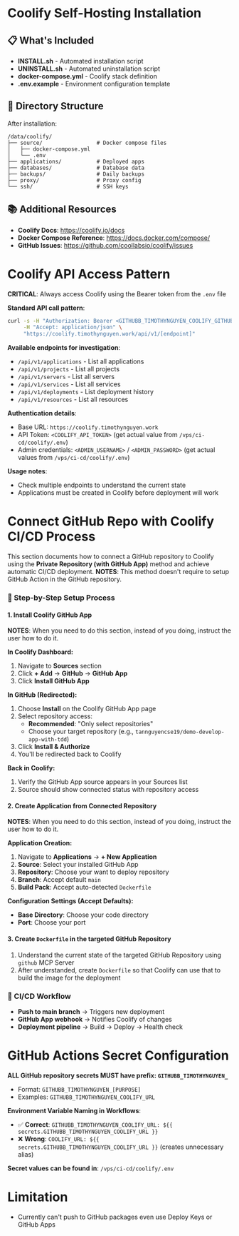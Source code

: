 # Coolify Self-Hosting Installation

## 📋 What's Included

- **INSTALL.sh** - Automated installation script
- **UNINSTALL.sh** - Automated uninstallation script
- **docker-compose.yml** - Coolify stack definition
- **.env.example** - Environment configuration template

## 📁 Directory Structure

After installation:

```
/data/coolify/
├── source/                 # Docker compose files
│   ├── docker-compose.yml
│   └── .env
├── applications/           # Deployed apps
├── databases/              # Database data
├── backups/                # Daily backups
├── proxy/                  # Proxy config
└── ssh/                    # SSH keys
```

## 📚 Additional Resources

- **Coolify Docs**: https://coolify.io/docs
- **Docker Compose Reference**: https://docs.docker.com/compose/
- **GitHub Issues**: https://github.com/coollabsio/coolify/issues

# Coolify API Access Pattern

**CRITICAL**: Always access Coolify using the Bearer token from the `.env` file

**Standard API call pattern**:
```bash
curl -s -H "Authorization: Bearer <GITHUBB_TIMOTHYNGUYEN_COOLIFY_GITHUB_ACTION_API_TOKEN>" \
     -H "Accept: application/json" \
     "https://coolify.timothynguyen.work/api/v1/[endpoint]"
```

**Available endpoints for investigation**:
- `/api/v1/applications` - List all applications
- `/api/v1/projects` - List all projects  
- `/api/v1/servers` - List all servers
- `/api/v1/services` - List all services
- `/api/v1/deployments` - List deployment history
- `/api/v1/resources` - List all resources

**Authentication details**:
- Base URL: `https://coolify.timothynguyen.work`
- API Token: `<COOLIFY_API_TOKEN>` (get actual value from `/vps/ci-cd/coolify/.env`)
- Admin credentials: `<ADMIN_USERNAME>` / `<ADMIN_PASSWORD>` (get actual values from `/vps/ci-cd/coolify/.env`)

**Usage notes**:
- Check multiple endpoints to understand the current state
- Applications must be created in Coolify before deployment will work

# Connect GitHub Repo with Coolify CI/CD Process

This section documents how to connect a GitHub repository to Coolify using the **Private Repository (with GitHub App)** method and achieve automatic CI/CD deployment. **NOTES**: This method doesn't require to setup GitHub Action in the GitHub repository.

### 🔧 Step-by-Step Setup Process

#### 1. Install Coolify GitHub App

**NOTES**: When you need to do this section, instead of you doing, instruct the user how to do it.

**In Coolify Dashboard:**
1. Navigate to **Sources** section
2. Click **+ Add** → **GitHub** → **GitHub App**
3. Click **Install GitHub App**

**In GitHub (Redirected):**
1. Choose **Install** on the Coolify GitHub App page
2. Select repository access:
   - **Recommended**: "Only select repositories"
   - Choose your target repository (e.g., `tannguyencse19/demo-develop-app-with-tdd`)
3. Click **Install & Authorize**
4. You'll be redirected back to Coolify

**Back in Coolify:**
1. Verify the GitHub App source appears in your Sources list
2. Source should show connected status with repository access

#### 2. Create Application from Connected Repository

**NOTES**: When you need to do this section, instead of you doing, instruct the user how to do it.

**Application Creation:**
1. Navigate to **Applications** → **+ New Application**
2. **Source**: Select your installed GitHub App
3. **Repository**: Choose your want to deploy repository
4. **Branch**: Accept default `main`
5. **Build Pack**: Accept auto-detected `Dockerfile`

**Configuration Settings (Accept Defaults):**
- **Base Directory**: Choose your code directory
- **Port**: Choose your port

#### 3. Create `Dockerfile` in the targeted GitHub Repository
1. Understand the current state of the targeted GitHub Repository using `github` MCP Server
2. After understanded, create `Dockerfile` so that Coolify can use that to build the image for the deployment 

### 🔄 CI/CD Workflow

- **Push to main branch** → Triggers new deployment
- **GitHub App webhook** → Notifies Coolify of changes
- **Deployment pipeline** → Build → Deploy → Health check

# GitHub Actions Secret Configuration

**ALL GitHub repository secrets MUST have prefix: `GITHUBB_TIMOTHYNGUYEN_`**
- Format: `GITHUBB_TIMOTHYNGUYEN_[PURPOSE]`
- Examples: `GITHUBB_TIMOTHYNGUYEN_COOLIFY_URL`

**Environment Variable Naming in Workflows**:
- ✅ **Correct**: `GITHUBB_TIMOTHYNGUYEN_COOLIFY_URL: ${{ secrets.GITHUBB_TIMOTHYNGUYEN_COOLIFY_URL }}`
- ❌ **Wrong**: `COOLIFY_URL: ${{ secrets.GITHUBB_TIMOTHYNGUYEN_COOLIFY_URL }}` (creates unnecessary alias)

**Secret values can be found in**: `/vps/ci-cd/coolify/.env`

# Limitation

- Currently can't push to GitHub packages even use Deploy Keys or GitHub Apps